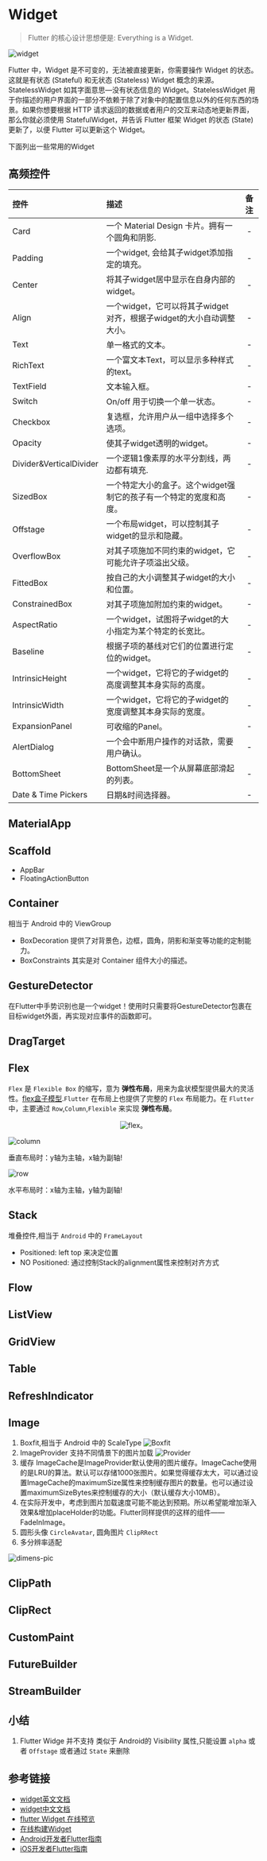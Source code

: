 # Widget

> Flutter 的核心设计思想便是: Everything is a Widget.

![widget](assets/img/widget.png)

Flutter 中，Widget 是不可变的，无法被直接更新，你需要操作 Widget 的状态。这就是有状态 (Stateful) 和无状态 (Stateless) Widget 概念的来源。StatelessWidget 如其字面意思—没有状态信息的 Widget。StatelessWidget 用于你描述的用户界面的一部分不依赖于除了对象中的配置信息以外的任何东西的场景。如果你想要根据 HTTP 请求返回的数据或者用户的交互来动态地更新界面，那么你就必须使用 StatefulWidget，并告诉 Flutter 框架 Widget 的状态 (State) 更新了，以便 Flutter 可以更新这个 Widget。

下面列出一些常用的Widget

## 高频控件
|控件|描述|备注|
|:--|:--|:--:|
|Card|一个 Material Design 卡片。拥有一个圆角和阴影.|-|
|Padding|一个widget, 会给其子widget添加指定的填充。|-|
|Center|将其子widget居中显示在自身内部的widget。|-|
|Align|一个widget，它可以将其子widget对齐，根据子widget的大小自动调整大小。|-|
|Text|单一格式的文本。|-|
|RichText|一个富文本Text，可以显示多种样式的text。|-|
|TextField|文本输入框。|-|
|Switch|On/off 用于切换一个单一状态。|-|
|Checkbox|复选框，允许用户从一组中选择多个选项。|-|
|Opacity|使其子widget透明的widget。|-|
|Divider&VerticalDivider|一个逻辑1像素厚的水平分割线，两边都有填充.|-|
|SizedBox|一个特定大小的盒子。这个widget强制它的孩子有一个特定的宽度和高度。|-|
|Offstage|一个布局widget，可以控制其子widget的显示和隐藏。|-|
|OverflowBox|对其子项施加不同约束的widget，它可能允许子项溢出父级。|-|
|FittedBox|按自己的大小调整其子widget的大小和位置。|-|
|ConstrainedBox|对其子项施加附加约束的widget。|-|
|AspectRatio|一个widget，试图将子widget的大小指定为某个特定的长宽比。|-|
|Baseline|根据子项的基线对它们的位置进行定位的widget。|-|
|IntrinsicHeight|一个widget，它将它的子widget的高度调整其本身实际的高度。|-|
|IntrinsicWidth|一个widget，它将它的子widget的宽度调整其本身实际的宽度。|-|
|ExpansionPanel|可收缩的Panel。|-|
|AlertDialog|一个会中断用户操作的对话款，需要用户确认。|-|
|BottomSheet|BottomSheet是一个从屏幕底部滑起的列表。|-|
|Date & Time Pickers|日期&时间选择器。|-|

## MaterialApp

## Scaffold
- AppBar
- FloatingActionButton

## Container
相当于 Android 中的 ViewGroup
- BoxDecoration 提供了对背景色，边框，圆角，阴影和渐变等功能的定制能力。
- BoxConstraints 其实是对 Container 组件大小的描述。

##  GestureDetector
在Flutter中手势识别也是一个widget！使用时只需要将GestureDetector包裹在目标widget外面，再实现对应事件的函数即可。

## DragTarget

## Flex
`Flex` 是 `Flexible Box` 的缩写，意为 **弹性布局**，用来为盒状模型提供最大的灵活性。[flex盒子模型](https://www.runoob.com/w3cnote/flex-grammar.html).`Flutter` 在布局上也提供了完整的 `Flex` 布局能力。在 `Flutter` 中，主要通过 `Row`,`Column`,`Flexible` 来实现 **弹性布局**。

<div align="center">

![flex](assets/img/flex.png)。

</div>

![column](assets/img/column.webp)

垂直布局时：y轴为主轴，x轴为副轴!

![row](assets/img/row.webp)

水平布局时：x轴为主轴，y轴为副轴!

## Stack
堆叠控件,相当于 `Android` 中的 `FrameLayout`

- Positioned: left top 来决定位置
- NO Positioned: 通过控制Stack的alignment属性来控制对齐方式

## Flow
## ListView
## GridView
## Table
## RefreshIndicator

## Image
1. Boxfit,相当于 Android 中的 ScaleType
  ![Boxfit](http://img.1991th.com/tuchongeter/tech/image.boxfit)
2. ImageProvider 支持不同情景下的图片加载
  ![Provider](http://img.1991th.com/tuchongeter/tech/image.provider)
3. 缓存
  ImageCache是ImageProvider默认使用的图片缓存。ImageCache使用的是LRU的算法。默认可以存储1000张图片。如果觉得缓存太大，可以通过设置ImageCache的maximumSize属性来控制缓存图片的数量。也可以通过设置maximumSizeBytes来控制缓存的大小（默认缓存大小10MB）。
4. 在实际开发中，考虑到图片加载速度可能不能达到预期。所以希望能增加渐入效果&增加placeHolder的功能。Flutter同样提供的这样的组件——FadeInImage。
5. 圆形头像 `CircleAvatar`, 圆角图片 `ClipRRect`
6. 多分辨率适配

![dimens-pic](assets/img/dimens-pic.png)

## ClipPath

## ClipRect

## CustomPaint

## FutureBuilder

## StreamBuilder

## 小结
1. Flutter Widge 并不支持 类似于 Android的 Visibility 属性,只能设置 `alpha` 或者 `Offstage` 或者通过 `State` 来删除

## 参考链接
- [widget英文文档](https://flutter.dev/docs/development/ui/widgets)
- [widget中文文档](https://flutterchina.club/widgets/)
- [flutter Widget 在线预览](https://flutter-widget-livebook.blankapp.org/basics/introduction/)
- [在线构建Widget](https://ui.flutterdart.cn/)
- [Android开发者Flutter指南](https://flutter.cn/docs/get-started/flutter-for/android-devs)
- [iOS开发者Flutter指南](https://flutter.cn/docs/get-started/flutter-for/ios-devs)
